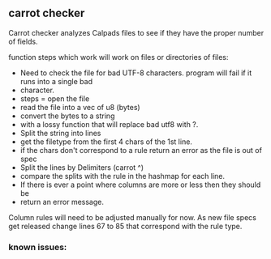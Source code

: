 
## carrot checker

Carrot checker analyzes Calpads files to see if they have the proper number of fields.



function steps which work will work on files or directories of files:

* Need to check the file for bad UTF-8 characters. program will fail if it runs into a single bad
* character.
* steps = open the file 
* read the file into a vec of u8 (bytes) 
* convert the bytes to a string
* with a lossy function that will replace bad utf8 with ?.
* Split the string into lines
* get the filetype from the first 4 chars of the 1st line.
* if the chars don't correspond to a rule return an error as the file is out of spec
* Split the lines by Delimiters (carrot ^)
* compare the splits with the rule in the hashmap for each line.
* If there is ever a point where columns are more or less then they should be 
* return an error message.


Column rules will need to be adjusted manually for now. As new file specs get released change lines 67 to 85 that correspond with the rule type.

### known issues:

